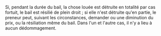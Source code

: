   
 Si, pendant la durée du bail, la chose louée est détruite en totalité par cas fortuit, le bail est résilié de plein droit ; si elle n'est détruite qu'en partie, le preneur peut, suivant les circonstances, demander ou une diminution du prix, ou la résiliation même du bail. Dans l'un et l'autre cas, il n'y a lieu à aucun dédommagement.  

  
